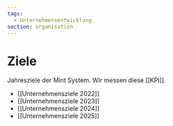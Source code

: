 ```yaml
---
tags:
  - Unternehmensentwicklung
section: organisation
---
```

# Ziele

Jahresziele der Mint System. Wir messen diese [[KPI]].

* [[Unternehmensziele 2022]]
* [[Unternehmensziele 2023]]
* [[Unternehmensziele 2024]]
* [[Unternehmensziele 2025]]